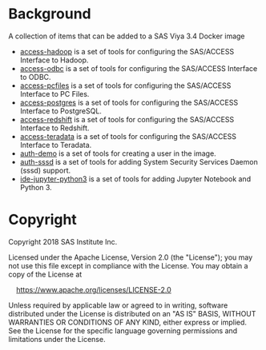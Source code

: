 # Background
A collection of items that can be added to a SAS Viya 3.4 Docker image

* [access-hadoop](access-hadoop/README.md) is a set of tools for configuring the SAS/ACCESS Interface to Hadoop.
* [access-odbc](access-odbc/README.md) is a set of tools for configuring the SAS/ACCESS Interface to ODBC.
* [access-pcfiles](access-pcfiles/README.md) is a set of tools for configuring the SAS/ACCESS Interface to PC Files.
* [access-postgres](access-postgres/README.md) is a set of tools for configuring the SAS/ACCESS Interface to PostgreSQL.
* [access-redshift](access-redshift/README.md) is a set of tools for configuring the SAS/ACCESS Interface to Redshift.
* [access-teradata](access-teradata/README.md) is a set of tools for configuring the SAS/ACCESS Interface to Teradata.
* [auth-demo](auth-demo/README.md) is a set of tools for creating a user in the image.
* [auth-sssd](auth-sssd/README.md) is a set of tools for adding System Security Services Daemon (sssd) support.
* [ide-jupyter-python3](ide-jupyter-python3/README.md) is a set of tools for adding Jupyter Notebook and Python 3.

# Copyright

Copyright 2018 SAS Institute Inc.

Licensed under the Apache License, Version 2.0 (the "License");
you may not use this file except in compliance with the License.
You may obtain a copy of the License at

&nbsp;&nbsp;&nbsp;&nbsp;https://www.apache.org/licenses/LICENSE-2.0

Unless required by applicable law or agreed to in writing, software
distributed under the License is distributed on an "AS IS" BASIS,
WITHOUT WARRANTIES OR CONDITIONS OF ANY KIND, either express or implied.
See the License for the specific language governing permissions and
limitations under the License.
